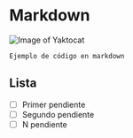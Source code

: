 # Markdown

![Image of Yaktocat](https://octodex.github.com/images/yaktocat.png)

```
Ejemplo de código en markdown
```

## Lista
- [ ] Primer pendiente
- [ ] Segundo pendiente
- [ ] N pendiente
